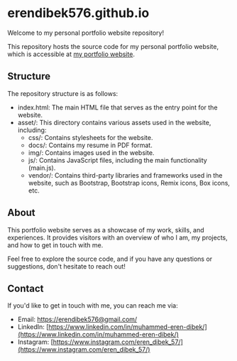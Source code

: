 # erendibek576.github.io

Welcome to my personal portfolio website repository!

This repository hosts the source code for my personal portfolio website, which is accessible at [my portfolio website](https://erendibek576.github.io/).

## Structure

The repository structure is as follows:

- index.html: The main HTML file that serves as the entry point for the website.
- asset/: This directory contains various assets used in the website, including:
    - css/: Contains stylesheets for the website.
    - docs/: Contains my resume in PDF format.
    - img/: Contains images used in the website.
    - js/: Contains JavaScript files, including the main functionality (main.js).
    - vendor/: Contains third-party libraries and frameworks used in the website, such as Bootstrap, Bootstrap icons, Remix icons, Box icons, etc.

## About

This portfolio website serves as a showcase of my work, skills, and experiences. It provides visitors with an overview of who I am, my projects, and how to get in touch with me.

Feel free to explore the source code, and if you have any questions or suggestions, don't hesitate to reach out!

## Contact

If you'd like to get in touch with me, you can reach me via:

- Email: [https://erendibek576@gmail.com/](https://erendibek576@gmail.com/)
- LinkedIn: [https://www.linkedin.com/in/muhammed-eren-dibek/](https://www.linkedin.com/in/muhammed-eren-dibek/)
- Instagram: [https://www.instagram.com/eren_dibek_57/](https://www.instagram.com/eren_dibek_57/)
